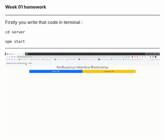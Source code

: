  #### Week 01 homework 

-----------------------
Firstly you write that code in terminal :
 
 `
 cd server
 `

 `
 npm start
 `

 ------

 ![](Document-Google-Chrome-2022-06-23-03-33-10.gif)